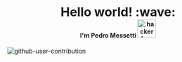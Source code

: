 <h1 align="center"> 
	Hello world! :wave: <br>
	<div style="font-size: 14px"> 
		I'm Pedro Messetti 
		<img src="https://cdn3.emoji.gg/emojis/4297-pepe-hacker.gif" width="42px" height="42px" alt="hacker frog">
	</div>
</h1>

![github-user-contribution](https://user-images.githubusercontent.com/58959408/157782696-8bc9ca49-ca61-4ab5-8b83-49c4e76c1a8f.svg)
